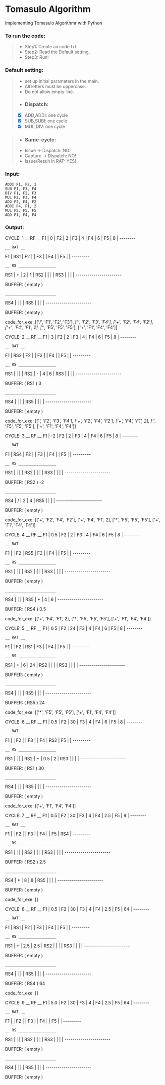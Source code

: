 # Tomasulo Algorithm

Implementing Tomasulo Algorithmr with Python

### To run the code:

>* Step1: Create an code.txt.
>* Step2: Read the Default setting.
>* Step3: Run!

### Default setting:

>* set up initial parameters in the main.
>* All letters must be uppercase.
>* Do not allow empty line.
>* ### Dispatch: 
>- [x] ADD,ADDI: one cycle
>- [X] SUB,SUBI: one cycle
>- [X] MUL,DIV:  one cycle

>* ### Same-cycle:
>* Issue -> Dispatch: NO!
>* Capture -> Dispatch: NO!
>* Issue/Result in RAT: YES!

### Input:
    ADDI F1, F2, 1
    SUB F1, F3, F4
    DIV F1, F2, F3
    MUL F2, F3, F4
    ADD F2, F4, F2
    ADDI F4, F1, 2
    MUL F5, F5, F5
    ADD F1, F4, F4
   
### Output:
CYCLE:  1
    __ RF __
 F1  |  0  |
 F2  |  2  |
 F3  |  4  |
 F4  |  6  |
 F5  |  8  |
    --------

    __ RAT __
 F1  |  RS1  |
 F2  |    |
 F3  |    |
 F4  |    |
 F5  |    |
    ---------

    __ RS _________________
 RS1  |  +  |  2  |  1  | 
 RS2  |    |    |    | 
 RS3  |    |    |    | 
    -----------------------

BUFFER: ( empty )  

    _______________________
 RS4  |    |    |    | 
 RS5  |    |    |    | 
    -----------------------

BUFFER: ( empty )  

code_for_exe:  [['/', 'F1', 'F2', 'F3'], ['*', 'F2', 'F3', 'F4'], ['+', 'F2', 'F4', 'F2'], ['+', 'F4', 'F1', 2], ['*', 'F5', 'F5', 'F5'], ['+', 'F1', 'F4', 'F4']]

CYCLE:  2
    __ RF __
 F1  |  3  |
 F2  |  2  |
 F3  |  4  |
 F4  |  6  |
 F5  |  8  |
    --------

    __ RAT __
 F1  |  RS2  |
 F2  |    |
 F3  |    |
 F4  |    |
 F5  |    |
    ---------

    __ RS _________________
 RS1  |    |    |    | 
 RS2  |  -  |  4  |  6  | 
 RS3  |    |    |    | 
    -----------------------

BUFFER: ( RS1 )  3

    _______________________
 RS4  |    |    |    | 
 RS5  |    |    |    | 
    -----------------------

BUFFER: ( empty )  

code_for_exe:  [['*', 'F2', 'F3', 'F4'], ['+', 'F2', 'F4', 'F2'], ['+', 'F4', 'F1', 2], ['*', 'F5', 'F5', 'F5'], ['+', 'F1', 'F4', 'F4']]

CYCLE:  3
    __ RF __
 F1  |  -2  |
 F2  |  2  |
 F3  |  4  |
 F4  |  6  |
 F5  |  8  |
    --------

    __ RAT __
 F1  |  RS4  |
 F2  |    |
 F3  |    |
 F4  |    |
 F5  |    |
    ---------

    __ RS _________________
 RS1  |    |    |    | 
 RS2  |    |    |    | 
 RS3  |    |    |    | 
    -----------------------

BUFFER: ( RS2 )  -2

    _______________________
 RS4  |  /  |  2  |  4  | 
 RS5  |    |    |    | 
    -----------------------

BUFFER: ( empty )  

code_for_exe:  [['+', 'F2', 'F4', 'F2'], ['+', 'F4', 'F1', 2], ['*', 'F5', 'F5', 'F5'], ['+', 'F1', 'F4', 'F4']]

CYCLE:  4
    __ RF __
 F1  |  0.5  |
 F2  |  2  |
 F3  |  4  |
 F4  |  6  |
 F5  |  8  |
    --------

    __ RAT __
 F1  |    |
 F2  |  RS5  |
 F3  |    |
 F4  |    |
 F5  |    |
    ---------

    __ RS _________________
 RS1  |    |    |    | 
 RS2  |    |    |    | 
 RS3  |    |    |    | 
    -----------------------

BUFFER: ( empty )  

    _______________________
 RS4  |    |    |    | 
 RS5  |  *  |  4  |  6  | 
    -----------------------

BUFFER: ( RS4 )  0.5

code_for_exe:  [['+', 'F4', 'F1', 2], ['*', 'F5', 'F5', 'F5'], ['+', 'F1', 'F4', 'F4']]

CYCLE:  5
    __ RF __
 F1  |  0.5  |
 F2  |  24  |
 F3  |  4  |
 F4  |  6  |
 F5  |  8  |
    --------

    __ RAT __
 F1  |    |
 F2  |  RS1  |
 F3  |    |
 F4  |    |
 F5  |    |
    ---------

    __ RS _________________
 RS1  |  +  |  6  |  24  | 
 RS2  |    |    |    | 
 RS3  |    |    |    | 
    -----------------------

BUFFER: ( empty )  

    _______________________
 RS4  |    |    |    | 
 RS5  |    |    |    | 
    -----------------------

BUFFER: ( RS5 )  24

code_for_exe:  [['*', 'F5', 'F5', 'F5'], ['+', 'F1', 'F4', 'F4']]

CYCLE:  6
    __ RF __
 F1  |  0.5  |
 F2  |  30  |
 F3  |  4  |
 F4  |  6  |
 F5  |  8  |
    --------

    __ RAT __
 F1  |    |
 F2  |    |
 F3  |    |
 F4  |  RS2  |
 F5  |    |
    ---------

    __ RS _________________
 RS1  |    |    |    | 
 RS2  |  +  |  0.5  |  2  | 
 RS3  |    |    |    | 
    -----------------------

BUFFER: ( RS1 )  30

    _______________________
 RS4  |    |    |    | 
 RS5  |    |    |    | 
    -----------------------

BUFFER: ( empty )  

code_for_exe:  [['+', 'F1', 'F4', 'F4']]

CYCLE:  7
    __ RF __
 F1  |  0.5  |
 F2  |  30  |
 F3  |  4  |
 F4  |  2.5  |
 F5  |  8  |
    --------

    __ RAT __
 F1  |    |
 F2  |    |
 F3  |    |
 F4  |    |
 F5  |  RS4  |
    ---------

    __ RS _________________
 RS1  |    |    |    | 
 RS2  |    |    |    | 
 RS3  |    |    |    | 
    -----------------------

BUFFER: ( RS2 )  2.5

    _______________________
 RS4  |  *  |  8  |  8  | 
 RS5  |    |    |    | 
    -----------------------

BUFFER: ( empty )  

code_for_exe:  []

CYCLE:  8
    __ RF __
 F1  |  0.5  |
 F2  |  30  |
 F3  |  4  |
 F4  |  2.5  |
 F5  |  64  |
    --------

    __ RAT __
 F1  |  RS1  |
 F2  |    |
 F3  |    |
 F4  |    |
 F5  |    |
    ---------

    __ RS _________________
 RS1  |  +  |  2.5  |  2.5  | 
 RS2  |    |    |    | 
 RS3  |    |    |    | 
    -----------------------

BUFFER: ( empty )  

    _______________________
 RS4  |    |    |    | 
 RS5  |    |    |    | 
    -----------------------

BUFFER: ( RS4 )  64

code_for_exe:  []

CYCLE:  9
    __ RF __
 F1  |  5.0  |
 F2  |  30  |
 F3  |  4  |
 F4  |  2.5  |
 F5  |  64  |
    --------

    __ RAT __
 F1  |    |
 F2  |    |
 F3  |    |
 F4  |    |
 F5  |    |
    ---------

    __ RS _________________
 RS1  |    |    |    | 
 RS2  |    |    |    | 
 RS3  |    |    |    | 
    -----------------------

BUFFER: ( empty )  

    _______________________
 RS4  |    |    |    | 
 RS5  |    |    |    | 
    -----------------------

BUFFER: ( empty )  


